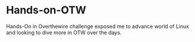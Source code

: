 # Hands-on-OTW
Hands-On in Overthewire challenge exposed me to advance world of Linux and looking to dive more in OTW over the days.
